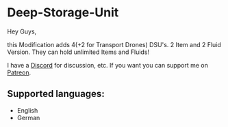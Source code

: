 # Deep-Storage-Unit

Hey Guys,

this Modification adds 4(+2 for Transport Drones) DSU's. 2 Item and 2 Fluid Version.
They can hold unlimited Items and Fluids!

I have a [Discord](https://discord.gg/rVpjuh4) for discussion, etc.
If you want you can support me on [Patreon](https://www.patreon.com/LuziferSenpai).

## Supported languages:
 - English
 - German